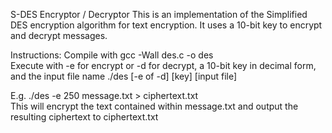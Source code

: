 S-DES Encryptor / Decryptor
This is an implementation of the Simplified DES encryption algorithm for text encryption.
It uses a 10-bit key to encrypt and decrypt messages.

Instructions:
Compile with
gcc -Wall des.c -o des  
Execute with -e for encrypt or -d for decrypt, a 10-bit key in decimal form, and the input file name
./des [-e of -d] [key] [input file]

E.g. ./des -e 250 message.txt > ciphertext.txt  
This will encrypt the text contained within message.txt and output the resulting ciphertext to ciphertext.txt
